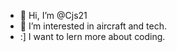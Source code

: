 - 👋 Hi, I’m @Cjs21
- 👀 I’m interested in aircraft and tech.
- :] I want to lern more about coding.

<!---
Cjs21/Cjs21 is a ✨ special ✨ repository because its `README.md` (this file) appears on your GitHub profile.
You can click the Preview link to take a look at your changes.
--->
